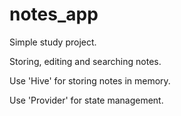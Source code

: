# notes_app

Simple study project. 

Storing, editing and searching notes.

Use 'Hive' for storing notes in memory.

Use 'Provider' for state management.